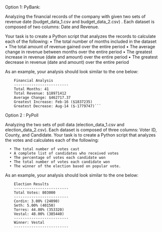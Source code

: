 Option 1: PyBank:


Analyzing the financial records of the company with given two sets of revenue date (budget_data_1.csv and budget_data_2.csv) . Each dataset is composed of two columns: Date and Revenue.


Your task is to create a Python script that analyzes the records to calculate each of the following:
•	The total number of months included in the dataset
•	The total amount of revenue gained over the entire period
•	The average change in revenue between months over the entire period
•	The greatest increase in revenue (date and amount) over the entire period
•	The greatest decrease in revenue (date and amount) over the entire period


As an example, your analysis should look similar to the one below:


        Financial Analysis
        -------------------------
        Total Months: 41
        Total Revenue: $18971412
        Average Change: $462717.37
        Greatest Increase: Feb-16 ($1837235)
        Greatest Decrease: Aug-14 ($-1779747)```


Option 2 : PyPoll

Analyzing the two sets of poll data (election_data_1.csv and election_data_2.csv). Each dataset is composed of three columns: Voter ID, County, and Candidate. Your task is to create a Python script that analyzes the votes and calculates each of the following:

      •	The total number of votes cast
      •	A complete list of candidates who received votes
      •	The percentage of votes each candidate won
      •	The total number of votes each candidate won
      •	The winner of the election based on popular vote.

As an example, your analysis should look similar to the one below:

        Election Results
        -------------------------
        Total Votes: 803000
        -------------------------
        Cordin: 3.00% (24090)
        Seth: 5.00% (40150)
        Torres: 44.00% (353320)
        Vestal: 48.00% (385440)
        -------------------------
        Winner: Vestal
        -------------------------
